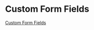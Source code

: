 # Custom Form Fields
[Custom Form Fields](https://medium.com/saugo360/creating-custom-form-fields-in-flutter-85a8f46c2f41)
